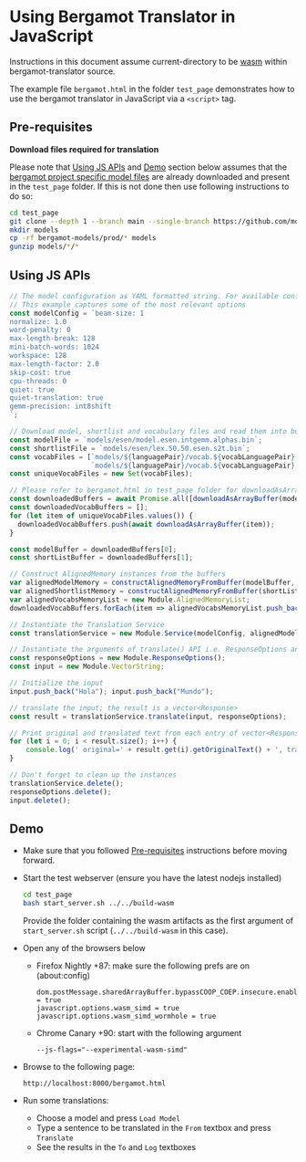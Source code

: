 # Using Bergamot Translator in JavaScript

Instructions in this document assume current-directory to be
[wasm](https://github.com/browsermt/bergamot-translator/tree/main/wasm) within
bergamot-translator source.

The example file `bergamot.html` in the folder `test_page` demonstrates how to
use the bergamot translator in JavaScript via a `<script>` tag.

## Pre-requisites

**Download files required for translation**

Please note that [Using JS APIs](#using-js-apis) and [Demo](#demo) section below assumes that the [bergamot project specific model files](https://github.com/mozilla-applied-ml/bergamot-models) are already downloaded and present in the `test_page` folder. If this is not done then use following instructions to do so:

```bash
cd test_page
git clone --depth 1 --branch main --single-branch https://github.com/mozilla-applied-ml/bergamot-models
mkdir models
cp -rf bergamot-models/prod/* models
gunzip models/*/*
```

## Using JS APIs

```js
// The model configuration as YAML formatted string. For available configuration options, please check: https://marian-nmt.github.io/docs/cmd/marian-decoder/
// This example captures some of the most relevant options
const modelConfig = `beam-size: 1
normalize: 1.0
word-penalty: 0
max-length-break: 128
mini-batch-words: 1024
workspace: 128
max-length-factor: 2.0
skip-cost: true
cpu-threads: 0
quiet: true
quiet-translation: true
gemm-precision: int8shift
`;

// Download model, shortlist and vocabulary files and read them into buffers
const modelFile = `models/esen/model.esen.intgemm.alphas.bin`;
const shortlistFile = `models/esen/lex.50.50.esen.s2t.bin`;
const vocabFiles = [`models/${languagePair}/vocab.${vocabLanguagePair}.spm`,
                    `models/${languagePair}/vocab.${vocabLanguagePair}.spm`];
const uniqueVocabFiles = new Set(vocabFiles);

// Please refer to bergamot.html in test_page folder for downloadAsArrayBuffer function
const downloadedBuffers = await Promise.all([downloadAsArrayBuffer(modelFile), downloadAsArrayBuffer(shortlistFile)]);
const downloadedVocabBuffers = [];
for (let item of uniqueVocabFiles.values()) {
  downloadedVocabBuffers.push(await downloadAsArrayBuffer(item));
}

const modelBuffer = downloadedBuffers[0];
const shortListBuffer = downloadedBuffers[1];

// Construct AlignedMemory instances from the buffers
var alignedModelMemory = constructAlignedMemoryFromBuffer(modelBuffer, 256); // Please refer to bergamot.html in test_page folder for this function
var alignedShortlistMemory = constructAlignedMemoryFromBuffer(shortListBuffer, 64); // Please refer to bergamot.html in test_page folder for this function
var alignedVocabsMemoryList = new Module.AlignedMemoryList;
downloadedVocabBuffers.forEach(item => alignedVocabsMemoryList.push_back(constructAlignedMemoryFromBuffer(item, 64)));

// Instantiate the Translation Service
const translationService = new Module.Service(modelConfig, alignedModelMemory, alignedShortlistMemory, alignedVocabsMemoryList);

// Instantiate the arguments of translate() API i.e. ResponseOptions and input (vector<string>)
const responseOptions = new Module.ResponseOptions();
const input = new Module.VectorString;

// Initialize the input
input.push_back("Hola"); input.push_back("Mundo");

// translate the input; the result is a vector<Response>
const result = translationService.translate(input, responseOptions);

// Print original and translated text from each entry of vector<Response>
for (let i = 0; i < result.size(); i++) {
    console.log(' original=' + result.get(i).getOriginalText() + ', translation=' + result.get(i).getTranslatedText());
}

// Don't forget to clean up the instances
translationService.delete();
responseOptions.delete();
input.delete();
```

## Demo 

* Make sure that you followed [Pre-requisites](#pre-requisites) instructions before moving forward.

* Start the test webserver (ensure you have the latest nodejs installed)
    ```bash
    cd test_page
    bash start_server.sh ../../build-wasm
    ```

    Provide the folder containing the wasm artifacts as the first argument of `start_server.sh` script (`../../build-wasm` in this case).

* Open any of the browsers below
    * Firefox Nightly +87: make sure the following prefs are on (about:config)
        ```
        dom.postMessage.sharedArrayBuffer.bypassCOOP_COEP.insecure.enabled = true
        javascript.options.wasm_simd = true
        javascript.options.wasm_simd_wormhole = true
        ```

    * Chrome Canary +90: start with the following argument
        ```
        --js-flags="--experimental-wasm-simd"
        ```

* Browse to the following page:
    ```
    http://localhost:8000/bergamot.html
    ```

* Run some translations:
    * Choose a model and press `Load Model`
    * Type a sentence to be translated in the `From` textbox and press `Translate`
    * See the results in the `To` and `Log` textboxes
